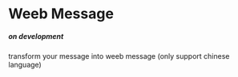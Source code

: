 # Weeb Message
##### on development
transform your message into weeb message (only support chinese language)

